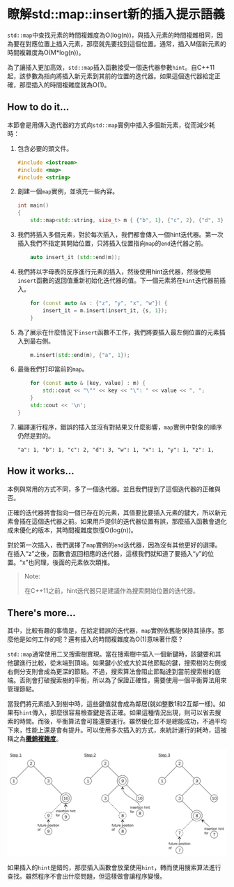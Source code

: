 # 瞭解std::map::insert新的插入提示語義

`std::map`中查找元素的時間複雜度為O\(log\(n\)\)，與插入元素的時間複雜相同，因為要在對應位置上插入元素，那麼就先要找到這個位置。通常，插入M個新元素的時間複雜度為O\(M\*log\(n\)\)。

為了讓插入更加高效，`std::map`插入函數接受一個迭代器參數`hint`。自C++11起，該參數為指向將插入新元素到其前的位置的迭代器。如果這個迭代器給定正確，那麼插入的時間複雜度就為O\(1\)。

## How to do it...

本節會是用傳入迭代器的方式向`std::map`實例中插入多個新元素，從而減少耗時：

1. 包含必要的頭文件。

   ```c++
   #include <iostream>
   #include <map>
   #include <string>
   ```

2. 創建一個`map`實例，並填充一些內容。

   ```c++
   int main()
   {
       std::map<std::string, size_t> m { {"b", 1}, {"c", 2}, {"d", 3} };
   ```

3. 我們將插入多個元素，對於每次插入，我們都會傳入一個hint迭代器。第一次插入我們不指定其開始位置，只將插入位置指向`map`的`end`迭代器之前。

   ```c++
       auto insert_it (std::end(m));
   ```

4. 我們將以字母表的反序進行元素的插入，然後使用hint迭代器，然後使用`insert`函數的返回值重新初始化迭代器的值。下一個元素將在`hint`迭代器前插入。

   ```c++
       for (const auto &s : {"z", "y", "x", "w"}) {
           insert_it = m.insert(insert_it, {s, 1});
       }
   ```

5. 為了展示在什麼情況下`insert`函數不工作，我們將要插入最左側位置的元素插入到最右側。

   ```c++
       m.insert(std::end(m), {"a", 1});
   ```

6. 最後我們打印當前的`map`。

   ```c++
       for (const auto & [key, value] : m) {
           std::cout << "\"" << key << "\": " << value << ", ";
       }
       std::cout << '\n';
   }
   ```

7. 編譯運行程序，錯誤的插入並沒有對結果又什麼影響，`map`實例中對象的順序仍然是對的。

   ```
   "a": 1, "b": 1, "c": 2, "d": 3, "w": 1, "x": 1, "y": 1, "z": 1,
   ```

## How it works...

本例與常用的方式不同，多了一個迭代器。並且我們提到了這個迭代器的正確與否。

正確的迭代器將會指向一個已存在的元素，其值要比要插入元素的鍵大，所以新元素會插在這個迭代器之前。如果用戶提供的迭代器位置有誤，那麼插入函數會退化成未優化的版本，其時間複雜度恢復O\(log\(n\)\)。

對於第一次插入，我們選擇了`map`實例的`end`迭代器，因為沒有其他更好的選擇。在插入“z”之後，函數會返回相應的迭代器，這樣我們就知道了要插入“y”的位置。“x”也同理，後面的元素依次類推。

> Note:
>
> 在C++11之前，hint迭代器只是建議作為搜索開始位置的迭代器。

## There's more...

其中，比較有趣的事情是，在給定錯誤的迭代器，`map`實例依舊能保持其排序。那麼他是如何工作的呢？還有插入的時間複雜度為O\(1\)意味著什麼？

`std::map`通常使用二叉搜索樹實現。當在搜索樹中插入一個新鍵時，該鍵要和其他鍵進行比較，從末端到頂端。如果鍵小於或大於其他節點的鍵，搜索樹的左側或右側分支則會成為更深的節點。不過，搜索算法會阻止節點達到當前搜索樹的底端。否則會打破搜索樹的平衡，所以為了保證正確性，需要使用一個平衡算法用來管理節點。

當我們將元素插入到樹中時，這些鍵值就會成為鄰居\(就如整數1和2互鄰一樣\)。如果有`hint`傳入，那麼很容易檢查鍵是否正確。如果這種情況出現，則可以省去搜索的時間。而後，平衡算法會可能還要運行。雖然優化並不是總能成功，不過平均下來，性能上還是會有提升。可以使用多次插入的方式，來統計運行的耗時，這被稱之為[**攤銷複雜度**](http://programming.guide/amortized-time-complexity-analysis.html)。

![](../../images/chapter2/2-6-1.png)

如果插入的`hint`是錯的，那麼插入函數會放棄使用`hint`，轉而使用搜索算法進行查找。雖然程序不會出什麼問題，但這樣做會讓程序變慢。

